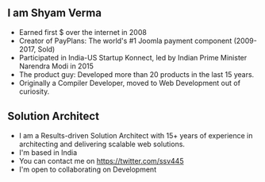 I am Shyam Verma
---------------------------------

*  Earned first $ over the internet in 2008 
*  Creator of PayPlans: The world's #1 Joomla payment component (2009-2017, Sold) 
*  Participated in India-US Startup Konnect, led by Indian Prime Minister Narendra Modi in 2015 
*  The product guy: Developed more than 20 products in the last 15 years. 
*  Originally a Compiler Developer, moved to Web Development out of curiosity.

Solution Architect
---------------------------------
* I am a Results-driven Solution Architect with 15+ years of experience in architecting and delivering scalable web solutions.
* I'm based in India
* You can contact me on https://twitter.com/ssv445
* I'm open to collaborating on Development
